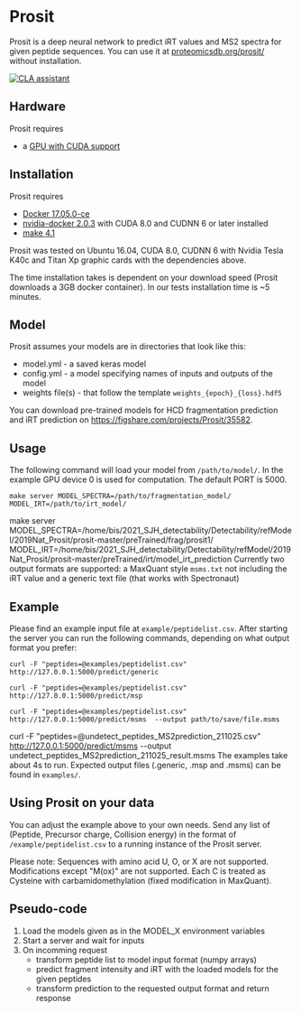 
# Prosit

Prosit is a deep neural network to predict iRT values and MS2 spectra for given peptide sequences. 
You can use it at [proteomicsdb.org/prosit/](http://www.proteomicsdb.org/prosit/) without installation.

[![CLA assistant](https://cla-assistant.io/readme/badge/kusterlab/prosit)](https://cla-assistant.io/kusterlab/prosit)

## Hardware

Prosit requires

- a [GPU with CUDA support](https://developer.nvidia.com/cuda-gpus)


## Installation

Prosit requires

- [Docker 17.05.0-ce](https://docs.docker.com/install/)
- [nvidia-docker 2.0.3](https://github.com/NVIDIA/nvidia-docker) with CUDA 8.0 and CUDNN 6 or later installed
- [make 4.1](https://www.gnu.org/software/make/)

Prosit was tested on Ubuntu 16.04, CUDA 8.0, CUDNN 6 with Nvidia Tesla K40c and Titan Xp graphic cards with the dependencies above.

The time installation takes is dependent on your download speed (Prosit downloads a 3GB docker container). In our tests installation time is ~5 minutes.

## Model

Prosit assumes your models are in directories that look like this:

- model.yml - a saved keras model
- config.yml - a model specifying names of inputs and outputs of the model
- weights file(s) - that follow the template `weights_{epoch}_{loss}.hdf5`

You can download pre-trained models for HCD fragmentation prediction and iRT prediction on https://figshare.com/projects/Prosit/35582.

## Usage

The following command will load your model from `/path/to/model/`.
In the example GPU device 0 is used for computation. The default PORT is 5000.

    make server MODEL_SPECTRA=/path/to/fragmentation_model/ MODEL_IRT=/path/to/irt_model/
 make server MODEL_SPECTRA=/home/bis/2021_SJH_detectability/Detectability/refModel/2019Nat_Prosit/prosit-master/preTrained/frag/prosit1/ MODEL_IRT=/home/bis/2021_SJH_detectability/Detectability/refModel/2019Nat_Prosit/prosit-master/preTrained/irt/model_irt_prediction
Currently two output formats are supported: a MaxQuant style `msms.txt` not including the iRT value and a generic text file (that works with Spectronaut)

## Example

Please find an example input file at `example/peptidelist.csv`. After starting the server you can run the following commands, depending on what output format you prefer:

    curl -F "peptides=@examples/peptidelist.csv" http://127.0.0.1:5000/predict/generic  

    curl -F "peptides=@examples/peptidelist.csv" http://127.0.0.1:5000/predict/msp

    curl -F "peptides=@examples/peptidelist.csv" http://127.0.0.1:5000/predict/msms  --output path/to/save/file.msms
curl -F "peptides=@undetect_peptides_MS2prediction_211025.csv" http://127.0.0.1:5000/predict/msms  --output undetect_peptides_MS2prediction_211025_result.msms
The examples take about 4s to run. Expected output files (.generic, .msp and .msms) can be found in `examples/`.

## Using Prosit on your data

You can adjust the example above to your own needs. Send any list of (Peptide, Precursor charge, Collision energy) in the format of `/example/peptidelist.csv` to a running instance of the Prosit server.

Please note: Sequences with amino acid U, O, or X are not supported. Modifications except "M(ox)" are not supported. Each C is treated as Cysteine with carbamidomethylation (fixed modification in MaxQuant).

## Pseudo-code

1. Load the models given as in the MODEL\_X environment variables
2. Start a server and wait for inputs
3. On incomming request
    * transform peptide list to model input format (numpy arrays)
    * predict fragment intensity and iRT with the loaded models for the given peptides
    * transform prediction to the requested output format and return response
